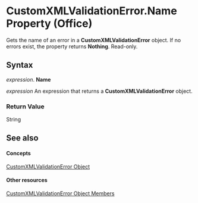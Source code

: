 
# CustomXMLValidationError.Name Property (Office)

Gets the name of an error in a  **CustomXMLValidationError** object. If no errors exist, the property returns **Nothing**. Read-only.


## Syntax

 _expression_. **Name**

 _expression_ An expression that returns a **CustomXMLValidationError** object.


### Return Value

String


## See also


#### Concepts


[CustomXMLValidationError Object](7f7ced9a-0878-9287-fe66-a7f0ffdc45b6.md)
#### Other resources


[CustomXMLValidationError Object Members](b84777a9-ffea-f6e2-022e-aaeabfac49e0.md)